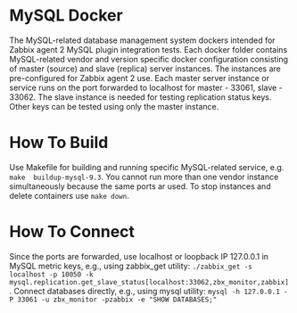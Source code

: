 # MySQL Docker
The MySQL-related database management system dockers intended for Zabbix agent 2 MySQL plugin integration tests. Each docker folder contains MySQL-related vendor and version specific docker configuration consisting of master (source) and slave (replica) server instances. The instances are pre-configured for Zabbix agent 2 use.
Each master server instance or service runs on the port forwarded to localhost for master - 33061, slave - 33062. The slave instance is needed for testing replication status keys. Other keys can be tested using only the master instance.

# How To Build
Use Makefile for building and running specific MySQL-related service, e.g. `make  buildup-mysql-9.3`. You cannot run more than one vendor instance simultaneously because the same ports ar used. To stop instances and delete containers use `make down`.

# How To Connect
Since the ports are forwarded, use localhost or loopback IP 127.0.0.1 in MySQL metric keys, e.g., using zabbix_get utility: `./zabbix_get -s localhost -p 10050 -k mysql.replication.get_slave_status[localhost:33062,zbx_monitor,zabbix]`. Connect databases directly, e.g., using mysql utility: `mysql -h 127.0.0.1 -P 33061 -u zbx_monitor -pzabbix -e "SHOW DATABASES;"`
